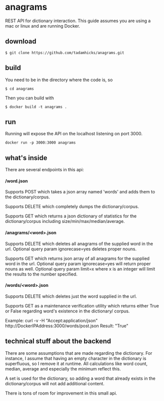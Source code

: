 # anagrams
REST API for dictionary interaction.  This guide assumes you are using a mac or linux and are running Docker.

## download
```
$ git clone https://github.com/tadamhicks/anagrams.git
```

## build
You need to be in the directory where the code is, so
```
$ cd anagrams
```

Then you can build with
```
$ docker build -t anagrams .
```

## run
Running will expose the API on the localhost listening on port 3000.

```
docker run -p 3000:3000 anagrams
```

## what's inside
There are several endpoints in this api:

#### /word.json
Supports POST which takes a json array named 'words' and adds them to the dictionary/corpus.

Supports DELETE which completely dumps the dictionary/corpus.

Supports GET which returns a json dictionary of statistics for the dictionary/corpus including size/min/max/median/average.

#### /anagrams/\<word>.json
Supports DELETE which deletes all anagrams of the supplied word in the url.  Optional query param ignorecase=yes deletes proper nouns.

Supports GET which returns json array of all anagrams for the supplied word in the url.  Optional query param ignorecase=yes will return proper nouns as well.  Optional query param limit=x where x is an integer will limit the results to the number specified.

#### /words/\<word>.json
Supports DELETE which deletes just the word supplied in the url.

Supports GET as a maintenance verification utility which returns either True or False regarding word's existence in the dictionary/ corpus.

Example: curl -v -H "Accept:application/json" http://DockerIPAddress:3000/words/post.json
Result: "True"

## technical stuff about the backend
There are some assumptions that are made regarding the dictionary.  For instance, I assume that having an empty character in the dictionary is superfluous, so I remove it at runtime.  All calculations like word count, median, average and especially the minimum reflect this.

A set is used for the dictionary, so adding a word that already exists in the dictionary/corpus will not add additional content.

There is tons of room for improvement in this small api.
